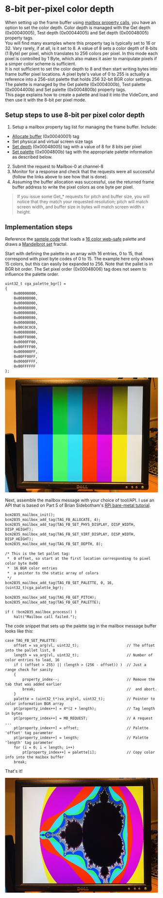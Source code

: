 # 8-bit per-pixel color depth

When setting up the frame buffer using [mailbox property calls](https://github.com/raspberrypi/firmware/wiki/Mailbox-property-interface), you have an option to set the color depth. Color depth is managed with the Get depth (0x00040005), Test depth (0x00044005) and Set depth (0x00048005) property tags.  
You will find many examples where this property tag is typically set to 16 or 32. Vary rarely, if at all, is it set to 8. A value of 8 sets a color depth of 8-bits (1 Byte) per pixel, which translates to 256 colors per pixel. In this mode each pixel is controlled by 1 Byte, which also makes it asier to manipulate pixels if a simper color scheme is sufficient.  
It is not sufficient to set the color depth to 8 and then start writing bytes into frame buffer pixel locations. A pixel byte's value of 0 to 255 is actually a reference into a 256-slot palette that holds 256 32-bit BGR color settings. The palette is managed by the Get palette (0x0004000b), Test palette (0x0004400b) and Set palette (0x0004800b) property tags.  
This page explains how to create a palette and load it into the VideCore, and then use it with the 8-bit per pixel mode.

## Setup steps to use 8-bit per pixel color depth

1. Setup a mailbox property tag list for managing the frame buffer. Include:
  - [Allocate buffer](https://github.com/raspberrypi/firmware/wiki/Mailbox-property-interface#allocate-buffer) (0x00040001) tag
  - Set physical and virtual screen size tags
  - [Set depth](https://github.com/raspberrypi/firmware/wiki/Mailbox-property-interface#set-depth) (0x00048005) tag with a value of 8 for 8 bits per pixel
  - [Set palette](https://github.com/raspberrypi/firmware/wiki/Mailbox-property-interface#set-palette) (0x0004800b) tag with the appropriate palette information as described below.
2. Submit the request to Mailbox-0 at channel-8
3. Monitor for a response and check that the requests were all successful (follow the links above to see how that is done).
4. Assuming the buffer allocation was successful, use the returned frame buffer address to write the pixel colors as one byte per pixel.

> If you issue some Get_* requests for pitch and buffer size, you will notice that they match your requested resolution; pitch will match screen width, and buffer size in bytes will match screen width x height.

## Implementation steps

Reference the [sample code](../samples/fb.c) that loads a [16 color web-safe](https://en.wikipedia.org/wiki/Web_colors#HTML_color_names) palette and draws a [Mandelbrot set](https://en.wikipedia.org/wiki/Mandelbrot_set) fractal.  

Start with defining the palette in an array with 16 entries, 0 to 15, that correspond with pixel byte codes of 0 to 15. The example here only shows 15 colors, but this can easily be expanded to 256. Note that the pallet is in BGR bit order. The Set pixel order (0x00048006) tag does not seem to influence the palette order.  

```
uint32_t cga_palette_bgr[] =
{
    0x00000000,
    0x00800000,
    0x00008000,
    0x00808000,
    0x00000080,
    0x00800080,
    0x00008080,
    0x00C0C0C0,
    0x00808080,
    0x00FF0000,
    0x0000FF00,
    0x00FFFF00,
    0x000000FF,
    0x00FF00FF,
    0x0000FFFF,
    0x00FFFFFF
};
```

![Color bars](images/bars.jpg)

Next, assemble the mailbox message with your choice of tool/API. I use an API that is based on Part 5 of Brian Sidebotham's [RPi bare-metal tutorial](https://github.com/BrianSidebotham/arm-tutorial-rpi).  

```
bcm2835_mailbox_init();
bcm2835_mailbox_add_tag(TAG_FB_ALLOCATE, 4);
bcm2835_mailbox_add_tag(TAG_FB_SET_PHYS_DISPLAY, DISP_WIDTH, DISP_HEIGHT);
bcm2835_mailbox_add_tag(TAG_FB_SET_VIRT_DISPLAY, DISP_WIDTH, DISP_HEIGHT);
bcm2835_mailbox_add_tag(TAG_FB_SET_DEPTH, 8);

/* This is the Set pallet tag:
 *  0 offset, so start at the first location corresponding to pixel color byte 0x00
 *  16 BGR color entries
 *  a pointer to the static array of colors
 */
bcm2835_mailbox_add_tag(TAG_FB_SET_PALETTE, 0, 16, (uint32_t)cga_palette_bgr);

bcm2835_mailbox_add_tag(TAG_FB_GET_PITCH);
bcm2835_mailbox_add_tag(TAG_FB_GET_PALETTE);

if ( !bcm2835_mailbox_process() )
    halt("Mailbox call failed.");
```

The code snippet that sets up the palette tag in the mailbox message buffer looks like this:  

```
case TAG_FB_SET_PALETTE:
    offset = va_arg(vl, uint32_t);                      // The offset into the pallet list, 0
    length = va_arg(vl, uint32_t);                      // Number of color entries to load, 16
    if ( (offset > 255) || (length > (256 - offset)) )  // Just a range check for sanity
    {
        property_index--;                               // Remove the tab that was added earlier
        break;                                          //  and abort.
    }
    palette = (uint32_t*)va_arg(vl, uint32_t);          // Pointer to color information BGR array
    pt[property_index++] = 4*(2 + length);              // Tag length in bytes
    pt[property_index++] = MB_REQUEST;                  // A request ...
    pt[property_index++] = offset;                      // Palette 'offset' tag parameter
    pt[property_index++] = length;                      // Palette 'length' tag parameter
    for (i = 0; i < length; i++)
        pt[property_index++] = palette[i];              // Copy color info into the maibox buffer
    break;
```

That's it!  

![Mandelbrot set](images/mandelbrot.jpg)

